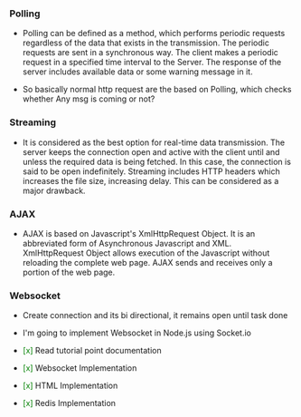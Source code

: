 ### Polling
- Polling can be defined as a method, which performs periodic requests regardless of the data that exists in the transmission. The periodic requests are sent in a synchronous way. The client makes a periodic request in a specified time interval to the Server. The response of the server includes available data or some warning message in it.

- So basically normal http request are the based on Polling, which checks whether Any msg is coming  or not?

### Streaming
- It is considered as the best option for real-time data transmission. The server keeps the connection open and active with the client until and unless the required data is being fetched. In this case, the connection is said to be open indefinitely. Streaming includes HTTP headers which increases the file size, increasing delay. This can be considered as a major drawback.

### AJAX
- AJAX is based on Javascript's XmlHttpRequest Object. It is an abbreviated form of Asynchronous Javascript and XML. XmlHttpRequest Object allows execution of the Javascript without reloading the complete web page. AJAX sends and receives only a portion of the web page.


### Websocket 
- Create connection and its bi directional, it remains open until task done




- I'm going to implement Websocket in Node.js using Socket.io
- <font color="green">[x]</font> Read tutorial point documentation
- <font color="green">[x]</font> Websocket Implementation
- <font color="green">[x]</font> HTML Implementation
- <font color="green">[x]</font> Redis Implementation

 

